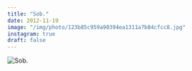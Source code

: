 ```yaml
---
title: "Sob."
date: 2012-11-19
image: "/img/photo/123b85c959a90394ea1311a7b84cfcc8.jpg"
instagram: true
draft: false
---
```


![Sob.](/img/photo/123b85c959a90394ea1311a7b84cfcc8.jpg)
